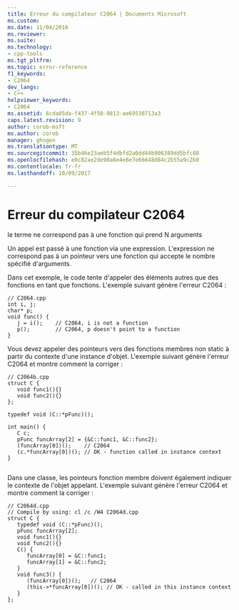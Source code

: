 ```yaml
---
title: Erreur du compilateur C2064 | Documents Microsoft
ms.custom: 
ms.date: 11/04/2016
ms.reviewer: 
ms.suite: 
ms.technology:
- cpp-tools
ms.tgt_pltfrm: 
ms.topic: error-reference
f1_keywords:
- C2064
dev_langs:
- C++
helpviewer_keywords:
- C2064
ms.assetid: 6cda05da-f437-4f50-9813-ae69538713a3
caps.latest.revision: 9
author: corob-msft
ms.author: corob
manager: ghogen
ms.translationtype: MT
ms.sourcegitcommit: 35b46e23aeb5f4dbfd2a0dd44b906389dd5bfc88
ms.openlocfilehash: e0c82ae2de90a6e4e6e7e66648d84c2b55a9c2b0
ms.contentlocale: fr-fr
ms.lasthandoff: 10/09/2017

---
```

# <a name="compiler-error-c2064"></a>Erreur du compilateur C2064
le terme ne correspond pas à une fonction qui prend N arguments  
  
 Un appel est passé à une fonction via une expression. L'expression ne correspond pas à un pointeur vers une fonction qui accepte le nombre spécifié d'arguments.  
  
 Dans cet exemple, le code tente d'appeler des éléments autres que des fonctions en tant que fonctions. L'exemple suivant génère l'erreur C2064 :  
  
```  
// C2064.cpp  
int i, j;  
char* p;  
void func() {  
   j = i();    // C2064, i is not a function  
   p();        // C2064, p doesn't point to a function  
}  
```  
  
 Vous devez appeler des pointeurs vers des fonctions membres non static à partir du contexte d'une instance d'objet. L'exemple suivant génère l'erreur C2064 et montre comment la corriger :  
  
```  
// C2064b.cpp  
struct C {  
   void func1(){}  
   void func2(){}  
};  
  
typedef void (C::*pFunc)();  
  
int main() {  
   C c;  
   pFunc funcArray[2] = {&C::func1, &C::func2};  
   (funcArray[0])();    // C2064   
   (c.*funcArray[0])(); // OK - function called in instance context  
}  
  
```  
  
 Dans une classe, les pointeurs fonction membre doivent également indiquer le contexte de l'objet appelant. L'exemple suivant génère l'erreur C2064 et montre comment la corriger :  
  
```  
// C2064d.cpp  
// Compile by using: cl /c /W4 C2064d.cpp  
struct C {  
   typedef void (C::*pFunc)();  
   pFunc funcArray[2];  
   void func1(){}  
   void func2(){}  
   C() {  
      funcArray[0] = &C::func1;  
      funcArray[1] = &C::func2;  
   }  
   void func3() {  
      (funcArray[0])();   // C2064  
      (this->*funcArray[0])(); // OK - called in this instance context  
   }  
};  
```
